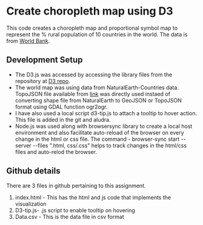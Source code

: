# Create choropleth map using D3

This code creates a choropleth map and proportional symbol map to represent the % rural population of 10 countries in the world.  The data is from [World Bank](https://data.worldbank.org/indicator/SP.RUR.TOTL.ZS).


## Development Setup
* The D3.js was accessed by accessing the library files from the repository at [D3 repo](http://d3js.org/d3.v4.min.js). 
* The world map was using data from NaturalEarth-Countries data. TopoJSON file available from [link](https://unpkg.com/topojson-client@3) was directly used instaed of converting shape file from NaturalEarth to GeoJSON or TopoJSON format using GDAL function ogr2ogr. 
* I have also used a local script d3-tip.js to attach a tooltip to hover action. This file is added in the git and aludra.
* Node.js was used along with browsersync library to create a local host environment and also facilitate auto-reload of the browser on every change in the html or css file. The command - browser-sync start --server --files ".html, css/.css" helps to track changes in the html/css files and auto-relod the browser.

## Github details
There are 3 files in github pertaining to this assignment.
1. index.html - This has the html and js code that implements the visualization
2. D3-tip.js- .js script to enable tooltip on hovering
3. Data.csv - This is the data file in csv format


